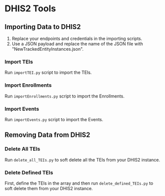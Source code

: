 # DHIS2 Tools

## Importing Data to DHIS2
1. Replace your endpoints and credentials in the importing scripts.
2. Use a JSON payload and replace the name of the JSON file with "NewTrackedEntityInstances.json".

### Import TEIs
Run `importTEI.py` script to import the TEIs.

### Import Enrollments
Run `importEnrollments.py` script to import the Enrollments.

### Import Events
Run `importEvents.py` script to import the Events.

## Removing Data from DHIS2

### Delete All TEIs 
Run `delete_all_TEIs.py` to soft delete all the TEIs from your DHIS2 instance.

### Delete Defined TEIs
First, define the TEIs in the array and then run `delete_defined_TEIs.py` to soft delete them from your DHIS2 instance.


